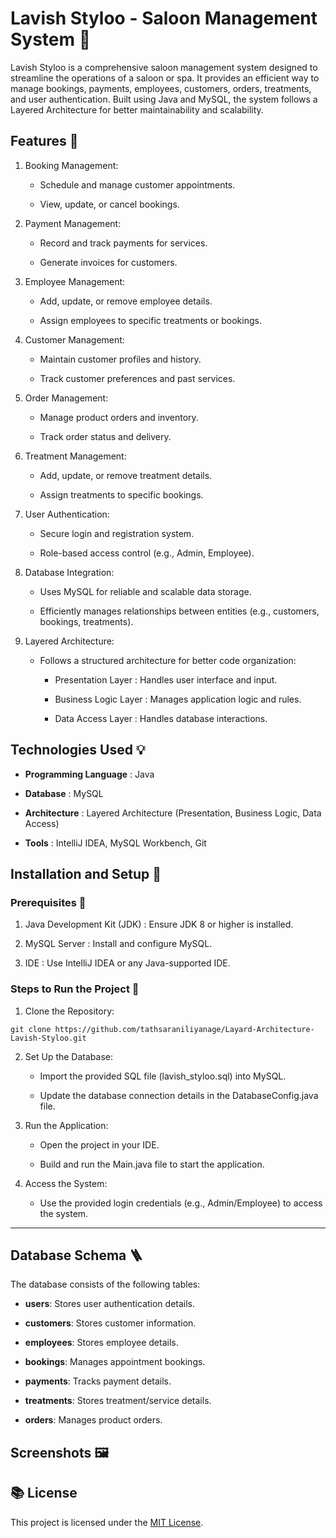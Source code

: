# Lavish Styloo - Saloon Management System 🚀

Lavish Styloo is a comprehensive saloon management system designed to streamline the operations of a saloon or spa. It provides an efficient way to manage bookings, payments, employees, customers, orders, treatments, and user authentication. Built using Java and MySQL, the system follows a Layered Architecture for better maintainability and scalability.


## Features 🌟

1. Booking Management:

    - Schedule and manage customer appointments.

    - View, update, or cancel bookings.

2. Payment Management:

    - Record and track payments for services.

    - Generate invoices for customers.

3. Employee Management:

    - Add, update, or remove employee details.

    - Assign employees to specific treatments or bookings.

4. Customer Management:

    - Maintain customer profiles and history.

    - Track customer preferences and past services.

5. Order Management:

    - Manage product orders and inventory.

    - Track order status and delivery.

7. Treatment Management:

    - Add, update, or remove treatment details.

    - Assign treatments to specific bookings.

8. User Authentication:

    - Secure login and registration system.

    - Role-based access control (e.g., Admin, Employee).

9. Database Integration:

    - Uses MySQL for reliable and scalable data storage.

    - Efficiently manages relationships between entities (e.g., customers, bookings, treatments).

10. Layered Architecture:

    - Follows a structured architecture for better code organization:

        - Presentation Layer : Handles user interface and input.

        - Business Logic Layer : Manages application logic and rules.

        - Data Access Layer : Handles database interactions.


## Technologies Used 💡

   - **Programming Language** : Java

   - **Database** : MySQL

   - **Architecture** : Layered Architecture (Presentation, Business Logic, Data Access)

   - **Tools** : IntelliJ IDEA, MySQL Workbench, Git


## Installation and Setup 📍

### Prerequisites 🔗

   1. Java Development Kit (JDK) : Ensure JDK 8 or higher is installed.

   2. MySQL Server : Install and configure MySQL.

   3. IDE : Use IntelliJ IDEA or any Java-supported IDE.


### Steps to Run the Project 🔗

1. Clone the Repository:

  ```
  git clone https://github.com/tathsaraniliyanage/Layard-Architecture-Lavish-Styloo.git
  ```

2. Set Up the Database:

   - Import the provided SQL file (lavish_styloo.sql) into MySQL.

   - Update the database connection details in the DatabaseConfig.java file.

3. Run the Application:

   - Open the project in your IDE.

   - Build and run the Main.java file to start the application.

4. Access the System:

   - Use the provided login credentials (e.g., Admin/Employee) to access the system.



---

## Database Schema 🪜

The database consists of the following tables:

  - **users**: Stores user authentication details.

  - **customers**: Stores customer information.

  - **employees**: Stores employee details.

  - **bookings**: Manages appointment bookings.

  - **payments**: Tracks payment details.

  - **treatments**: Stores treatment/service details.

  - **orders**: Manages product orders.



## Screenshots 🖼️



## 📚 License

This project is licensed under the [MIT License](LICENSE).
